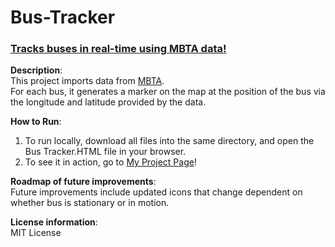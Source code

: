 # Bus-Tracker
### [Tracks buses in real-time using MBTA data!](https://github.com/MorganMaltba/Bus-Tracker)

**Description**: <br>
This project imports data from [MBTA](https://api-v3.mbta.com/vehicles?filter[route]=1&include=trip).<br>
For each bus, it generates a marker on the map at the position of the bus via the longitude and latitude provided by the data.

**How to Run**: <br>
1. To run locally, download all files into the same directory, and open the Bus Tracker.HTML file in your browser. <br>
2. To see it in action, go to [My Project Page](https://morganmaltba.github.io/Bus-Tracker/)!

**Roadmap of future improvements**: <br> 
Future improvements include updated icons that change dependent on whether bus is stationary or in motion.

**License information**: <br>
MIT License

